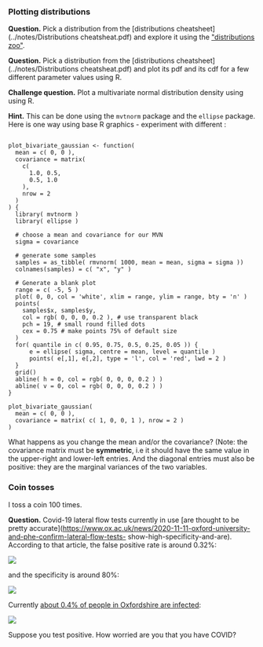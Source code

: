 ### Plotting distributions


**Question.** Pick a distribution from the [distributions cheatsheet](../notes/Distributions
cheatsheat.pdf) and explore it using the ["distributions zoo"](https://ben18785.shinyapps.io/distribution-zoo/).

**Question.** Pick a distribution from the [distributions cheatsheet](../notes/Distributions
cheatsheat.pdf) and plot its pdf and its cdf for a few different parameter values using R.

**Challenge question.** Plot a multivariate normal distribution density using using R.

**Hint.** This can be done using the `mvtnorm` package and the `ellipse` package.  Here is one way using base R graphics - experiment with different :

```

plot_bivariate_gaussian <- function(
  mean = c( 0, 0 ),
  covariance = matrix(
    c(
      1.0, 0.5,
      0.5, 1.0
    ),
    nrow = 2
  )
) {
  library( mvtnorm )
  library( ellipse )

  # choose a mean and covariance for our MVN
  sigma = covariance

  # generate some samples
  samples = as_tibble( rmvnorm( 1000, mean = mean, sigma = sigma ))
  colnames(samples) = c( "x", "y" )

  # Generate a blank plot
  range = c( -5, 5 )
  plot( 0, 0, col = 'white', xlim = range, ylim = range, bty = 'n' )
  points(
    samples$x, samples$y,
    col = rgb( 0, 0, 0, 0.2 ), # use transparent black
    pch = 19, # small round filled dots
    cex = 0.75 # make points 75% of default size
  )
  for( quantile in c( 0.95, 0.75, 0.5, 0.25, 0.05 )) {
      e = ellipse( sigma, centre = mean, level = quantile )
      points( e[,1], e[,2], type = 'l', col = 'red', lwd = 2 )
  }
  grid()
  abline( h = 0, col = rgb( 0, 0, 0, 0.2 ) )
  abline( v = 0, col = rgb( 0, 0, 0, 0.2 ) )
}

plot_bivariate_gaussian(
  mean = c( 0, 0 ),
  covariance = matrix( c( 1, 0, 0, 1 ), nrow = 2 )
)

```

What happens as you change the mean and/or the covariance?  (Note: the covariance matrix must be **symmetric**, i.e it should have the same value in the upper-right and lower-left entries.  And the diagonal entries must also be positive: they are the marginal variances of the two variables.

### Coin tosses

I toss a coin 100 times.  

**Question.** Covid-19 lateral flow tests currently in use [are thought to be pretty
accurate](https://www.ox.ac.uk/news/2020-11-11-oxford-university-and-phe-confirm-lateral-flow-tests-
 show-high-specificity-and-are). According to that article, the false positive rate is around 0.32%:

<img src="https://render.githubusercontent.com/render/math?math=P(\text{positive}|\text{not infected}) = 0.0032">

and the specificity is around 80%:

<img src="https://render.githubusercontent.com/render/math?math=P(\text{positive}|\text{infected}) = 0.8">

Currently [about 0.4% of people in Oxfordshire are infected](https://phdashboard.oxfordshire.gov.uk):

<img src="https://render.githubusercontent.com/render/math?math=P(\text{infected}) = 0.004">

Suppose you test positive.  How worried are you that you have COVID?
